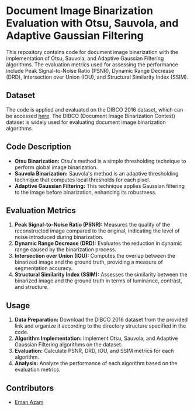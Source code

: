 

# Document Image Binarization Evaluation with Otsu, Sauvola, and Adaptive Gaussian Filtering

This repository contains code for document image binarization with the implementation of Otsu, Sauvola, and Adaptive Gaussian Filtering algorithms. The evaluation metrics used for assessing the performance include Peak Signal-to-Noise Ratio (PSNR), Dynamic Range Decrease (DRD), Intersection over Union (IOU), and Structural Similarity Index (SSIM).

## Dataset
The code is applied and evaluated on the DIBCO 2016 dataset, which can be accessed [here](https://vc.ee.duth.gr/h-dibco2016/). The DIBCO (Document Image Binarization Contest) dataset is widely used for evaluating document image binarization algorithms.

## Code Description
- **Otsu Binarization:** Otsu's method is a simple thresholding technique to perform global image binarization.
- **Sauvola Binarization:** Sauvola's method is an adaptive thresholding technique that computes local thresholds for each pixel.
- **Adaptive Gaussian Filtering:** This technique applies Gaussian filtering to the image before binarization, enhancing its robustness.

## Evaluation Metrics
1. **Peak Signal-to-Noise Ratio (PSNR):** Measures the quality of the reconstructed image compared to the original, indicating the level of noise introduced during binarization.
2. **Dynamic Range Decrease (DRD):** Evaluates the reduction in dynamic range caused by the binarization process.
3. **Intersection over Union (IOU):** Computes the overlap between the binarized image and the ground truth, providing a measure of segmentation accuracy.
4. **Structural Similarity Index (SSIM):** Assesses the similarity between the binarized image and the ground truth in terms of luminance, contrast, and structure.

## Usage
1. **Data Preparation:** Download the DIBCO 2016 dataset from the provided link and organize it according to the directory structure specified in the code.
2. **Algorithm Implementation:** Implement Otsu, Sauvola, and Adaptive Gaussian Filtering algorithms on the dataset.
3. **Evaluation:** Calculate PSNR, DRD, IOU, and SSIM metrics for each algorithm.
4. **Analysis:** Analyze the performance of each algorithm based on the evaluation metrics.


## Contributors
- [Eman Azam](https://github.com/Eman-Bandesha)

